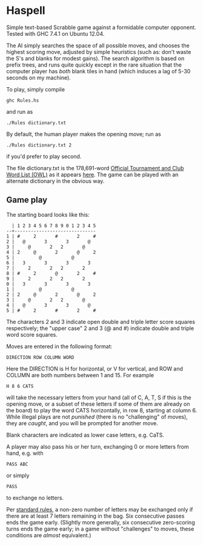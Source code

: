Haspell
=======

Simple text-based Scrabble game against a formidable computer opponent. Tested with GHC 7.4.1 on Ubuntu 12.04.

The AI simply searches the space of all possible moves, and chooses the highest scoring move, adjusted by simple heuristics (such as: don't waste the S's and blanks for modest gains). The search algorithm is based on prefix trees, and runs quite quickly except in the rare situation that the computer player has *both* blank tiles in hand (which induces a lag of 5-30 seconds on my machine).

To play, simply compile

    ghc Rules.hs

and run as

    ./Rules dictionary.txt

By default, the human player makes the opening move; run as

    ./Rules dictionary.txt 2

if you'd prefer to play second.

The file dictionary.txt is the 178,691-word [Official Tournament and Club Word List (OWL)](http://en.wikipedia.org/wiki/Official_Tournament_and_Club_Word_List) as it appears [here](https://code.google.com/p/scrabblehelper2/source/browse/trunk/src/scrabble/dictionary.txt?r=3). The game can be played with an alternate dictionary in the obvious way.


Game play
---------

The starting board looks like this:

      | 1 2 3 4 5 6 7 8 9 0 1 2 3 4 5
    --+------------------------------
    1 | #     2       #       2     #
    2 |   @       3       3       @  
    3 |     @       2   2       @    
    4 | 2     @       2       @     2
    5 |         @           @        
    6 |   3       3       3       3  
    7 |     2       2   2       2    
    8 | #     2       @       2     #
    9 |     2       2   2       2    
    0 |   3       3       3       3  
    1 |         @           @        
    2 | 2     @       2       @     2
    3 |     @       2   2       @    
    4 |   @       3       3       @  
    5 | #     2       #       2     #

The characters 2 and 3 indicate open double and triple letter score squares respectively; the "upper case" 2 and 3 (@ and #) indicate double and triple word score squares.

Moves are entered in the following format:

    DIRECTION ROW COLUMN WORD

Here the DIRECTION is H for horizontal, or V for vertical, and ROW and COLUMN are both numbers between 1 and 15. For example

    H 8 6 CATS

will take the necessary letters from your hand (all of C, A, T, S if this is the opening move, or a subset of these letters if some of them are already on the board) to play the word CATS horizontally, in row 8, starting at column 6. While illegal plays are not *punished* (there is no "challenging" of moves), they are *caught*, and you will be prompted for another move.

Blank characters are indicated as lower case letters, e.g. CaTS.

A player may also pass his or her turn, exchanging 0 or more letters from hand, e.g. with

    PASS ABC

or simply

    PASS

to exchange no letters.

Per [standard rules](http://www.scrabbleplayers.org/rules/rules-20130910.pdf), a non-zero number of letters may be exchanged only if there are at least 7 letters remaining in the bag. Six consecutive passes ends the game early. (Slightly more generally, six consecutive zero-scoring turns ends the game early; in a game without "challenges" to moves, these conditions are *almost* equivalent.)

